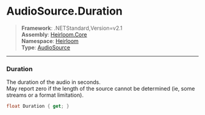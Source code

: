 # AudioSource.Duration

> **Framework**: .NETStandard,Version=v2.1  
> **Assembly**: [Heirloom.Core][0]  
> **Namespace**: [Heirloom][0]  
> **Type**: [AudioSource][1]

--------------------------------------------------------------------------------

### Duration

The duration of the audio in seconds.   
 May report zero if the length of the source cannot be determined (ie, some streams or a format limitation).

```cs
float Duration { get; }
```

[0]: ../Heirloom.Core.md
[1]: Heirloom.AudioSource.md
